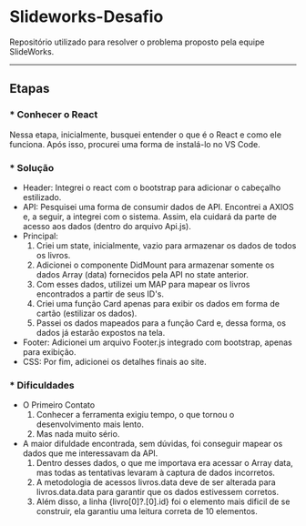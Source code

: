 # Slideworks-Desafio
Repositório utilizado para resolver o problema proposto pela equipe SlideWorks.<hr>

## Etapas

### * Conhecer o React
Nessa etapa, inicialmente, busquei entender o que é o React e como ele funciona. Após isso, procurei uma forma de instalá-lo no VS Code.

### * Solução

* Header: Integrei o react com o bootstrap para adicionar o cabeçalho estilizado.
* API: Pesquisei uma forma de consumir dados de API. Encontrei a AXIOS e, a seguir, a integrei com o sistema. Assim, ela cuidará da parte de acesso aos dados (dentro do arquivo Api.js).
* Principal: 
  1. Criei um state, inicialmente, vazio para armazenar os dados de todos os livros.
  2. Adicionei o componente DidMount para armazenar somente os dados Array (data) fornecidos pela API no state anterior.
  3. Com esses dados, utilizei um MAP para mapear os livros encontrados a partir de seus ID's.
  4. Criei uma função Card apenas para exibir os dados em forma de cartão (estilizar os dados).
  5. Passei os dados mapeados para a função Card e, dessa forma, os dados já estarão expostos na tela.
* Footer: Adicionei um arquivo Footer.js integrado com bootstrap, apenas para exibição.
* CSS: Por fim, adicionei os detalhes finais ao site.


### * Dificuldades 
* O Primeiro Contato
  1. Conhecer a ferramenta exigiu tempo, o que tornou o desenvolvimento mais lento.
  2. Mas nada muito sério.
* A maior difuldade encontrada, sem dúvidas, foi conseguir mapear os dados que me interessavam da API.
  1. Dentro desses dados, o que me importava era acessar o Array data, mas todas as tentativas levaram à captura de dados incorretos.
  2. A metodologia de acessos livros.data deve de ser alterada para livros.data.data para garantir que os dados estivessem corretos.
  3. Além disso, a linha {livro[0]?.[0].id} foi o elemento mais dificil de se construir, ela garantiu uma leitura correta de 10 elementos.
